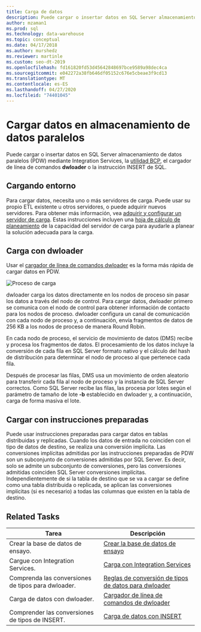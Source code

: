```yaml
---
title: Carga de datos
description: Puede cargar o insertar datos en SQL Server almacenamiento de datos paralelos (PDW) mediante Integration Services, la utilidad BCP, dwloader o la instrucción INSERT de SQL.
author: mzaman1
ms.prod: sql
ms.technology: data-warehouse
ms.topic: conceptual
ms.date: 04/17/2018
ms.author: murshedz
ms.reviewer: martinle
ms.custom: seo-dt-2019
ms.openlocfilehash: fd161820fd53d45642848697bce9589a98dec4ca
ms.sourcegitcommit: e042272a38fb646df05152c676e5cbeae3f9cd13
ms.translationtype: MT
ms.contentlocale: es-ES
ms.lasthandoff: 04/27/2020
ms.locfileid: "74401045"
---
```

# <a name="loading-data-into-parallel-data-warehouse"></a>Cargar datos en almacenamiento de datos paralelos
Puede cargar o insertar datos en SQL Server almacenamiento de datos paralelos (PDW) mediante Integration Services, la [utilidad BCP](../tools/bcp-utility.md), el cargador de línea de comandos **dwloader** o la instrucción INSERT de SQL.  

## <a name="loading-environment"></a>Cargando entorno  
Para cargar datos, necesita uno o más servidores de carga. Puede usar su propio ETL existente u otros servidores, o puede adquirir nuevos servidores. Para obtener más información, vea [adquirir y configurar un servidor de carga](acquire-and-configure-loading-server.md). Estas instrucciones incluyen una [hoja de cálculo de planeamiento](loading-server-capacity-planning-worksheet.md) de la capacidad del servidor de carga para ayudarle a planear la solución adecuada para la carga.  
  
## <a name="load-with-dwloader"></a>Carga con dwloader  
Usar el [cargador de línea de comandos dwloader](dwloader.md) es la forma más rápida de cargar datos en PDW.  
  
![Proceso de carga](media/loading-process.png "Cargando proceso")  
  
dwloader carga los datos directamente en los nodos de proceso sin pasar los datos a través del nodo de control. Para cargar datos, dwloader primero se comunica con el nodo de control para obtener información de contacto para los nodos de proceso. dwloader configura un canal de comunicación con cada nodo de proceso y, a continuación, envía fragmentos de datos de 256 KB a los nodos de proceso de manera Round Robin.  
  
En cada nodo de proceso, el servicio de movimiento de datos (DMS) recibe y procesa los fragmentos de datos. El procesamiento de los datos incluye la conversión de cada fila en SQL Server formato nativo y el cálculo del hash de distribución para determinar el nodo de proceso al que pertenece cada fila.  
  
Después de procesar las filas, DMS usa un movimiento de orden aleatorio para transferir cada fila al nodo de proceso y la instancia de SQL Server correctos. Como SQL Server recibe las filas, las procesa por lotes según el parámetro de tamaño de lote **-b** establecido en dwloader y, a continuación, carga de forma masiva el lote.  

## <a name="load-with-prepared-statements"></a>Cargar con instrucciones preparadas

Puede usar instrucciones preparadas para cargar datos en tablas distribuidas y replicadas. Cuando los datos de entrada no coinciden con el tipo de datos de destino, se realiza una conversión implícita. Las conversiones implícitas admitidas por las instrucciones preparadas de PDW son un subconjunto de conversiones admitidas por SQL Server. Es decir, solo se admite un subconjunto de conversiones, pero las conversiones admitidas coinciden SQL Server conversiones implícitas. Independientemente de si la tabla de destino que se va a cargar se define como una tabla distribuida o replicada, se aplican las conversiones implícitas (si es necesario) a todas las columnas que existen en la tabla de destino. 

<!-- MISSING LINK
For more information, see [Prepared statements](prepared-statements.md).
-->
  
## <a name="related-tasks"></a>Related Tasks  
  
|Tarea|Descripción|  
|--------|---------------|  
|Crear la base de datos de ensayo.|[Crear la base de datos de ensayo](staging-database.md)|  
|Cargue con Integration Services.|[Carga con Integration Services](load-with-ssis.md)|  
|Comprenda las conversiones de tipos para dwloader.|[Reglas de conversión de tipos de datos para dwloader](dwloader-data-type-conversion-rules.md)|  
|Carga de datos con dwloader.|[Cargador de línea de comandos de dwloader](dwloader.md)|  
|Comprender las conversiones de tipos de INSERT.|[Carga de datos con INSERT](load-with-insert.md)|  
 
<!-- MISSING LINKS
## See Also  
[Grant permissions to load data](grant-permissions-to-load-data.md)  
[Common metadata query examles](metadata-query-examples.md)  
  
-->
